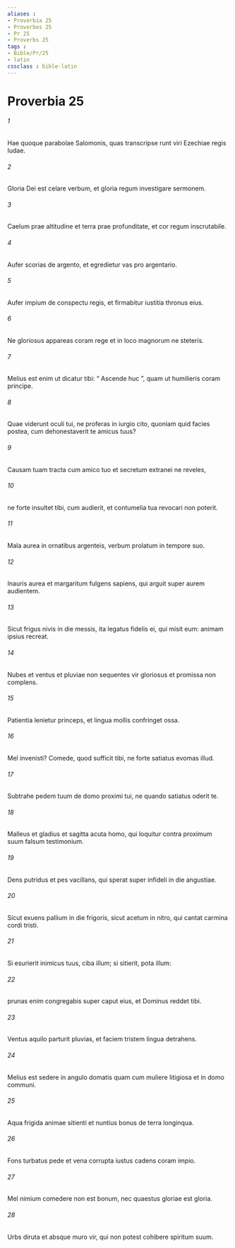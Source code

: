 ```yaml
---
aliases : 
- Proverbia 25
- Proverbes 25
- Pr 25
- Proverbs 25
tags : 
- Bible/Pr/25
- latin
cssclass : bible-latin
---
```


# Proverbia 25

###### 1
Hae quoque parabolae Salomonis, quas transcripse runt viri Ezechiae regis Iudae.
###### 2
Gloria Dei est celare verbum, et gloria regum investigare sermonem.
###### 3
Caelum prae altitudine et terra prae profunditate, et cor regum inscrutabile.
###### 4
Aufer scorias de argento, et egredietur vas pro argentario.
###### 5
Aufer impium de conspectu regis, et firmabitur iustitia thronus eius.
###### 6
Ne gloriosus appareas coram rege et in loco magnorum ne steteris.
###### 7
Melius est enim ut dicatur tibi: “ Ascende huc ”, quam ut humilieris coram principe.
###### 8
Quae viderunt oculi tui, ne proferas in iurgio cito, quoniam quid facies postea, cum dehonestaverit te amicus tuus?
###### 9
Causam tuam tracta cum amico tuo et secretum extranei ne reveles,
###### 10
ne forte insultet tibi, cum audierit, et contumelia tua revocari non poterit.
###### 11
Mala aurea in ornatibus argenteis, verbum prolatum in tempore suo.
###### 12
Inauris aurea et margaritum fulgens sapiens, qui arguit super aurem audientem.
###### 13
Sicut frigus nivis in die messis, ita legatus fidelis ei, qui misit eum: animam ipsius recreat.
###### 14
Nubes et ventus et pluviae non sequentes vir gloriosus et promissa non complens.
###### 15
Patientia lenietur princeps, et lingua mollis confringet ossa.
###### 16
Mel invenisti? Comede, quod sufficit tibi, ne forte satiatus evomas illud.
###### 17
Subtrahe pedem tuum de domo proximi tui, ne quando satiatus oderit te.
###### 18
Malleus et gladius et sagitta acuta homo, qui loquitur contra proximum suum falsum testimonium.
###### 19
Dens putridus et pes vacillans, qui sperat super infideli in die angustiae.
###### 20
Sicut exuens pallium in die frigoris, sicut acetum in nitro, qui cantat carmina cordi tristi.
###### 21
Si esurierit inimicus tuus, ciba illum; si sitierit, pota illum:
###### 22
prunas enim congregabis super caput eius, et Dominus reddet tibi.
###### 23
Ventus aquilo parturit pluvias, et faciem tristem lingua detrahens. 
###### 24
Melius est sedere in angulo domatis quam cum muliere litigiosa et in domo communi.
###### 25
Aqua frigida animae sitienti et nuntius bonus de terra longinqua.
###### 26
Fons turbatus pede et vena corrupta iustus cadens coram impio.
###### 27
Mel nimium comedere non est bonum, nec quaestus gloriae est gloria.
###### 28
Urbs diruta et absque muro vir, qui non potest cohibere spiritum suum.
